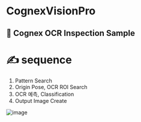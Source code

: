 # CognexVisionPro

## 🙋‍ Cognex OCR Inspection Sample

# ✍ sequence

1. Pattern Search
2. Origin Pose, OCR ROI Search
3. OCR 예측, Classification 
4. Output Image Create

![image](https://user-images.githubusercontent.com/90014998/167642554-a29a5e88-a32c-4c1d-acd6-f9d47bcef3b9.png)

